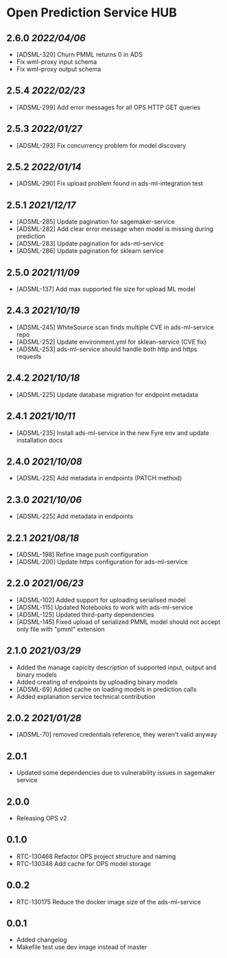 # Open Prediction Service HUB

## 2.6.0 _2022/04/06_

* [ADSML-320] Churn PMML returns 0 in ADS
* Fix wml-proxy input schema
* Fix wml-proxy output schema

## 2.5.4 _2022/02/23_

* [ADSML-299] Add error messages for all OPS HTTP GET queries

## 2.5.3 _2022/01/27_

* [ADSML-293] Fix concurrency problem for model discovery

## 2.5.2 _2022/01/14_

* [ADSML-290] Fix upload problem found in ads-ml-integration test

## 2.5.1 _2021/12/17_

* [ADSML-285] Update pagination for sagemaker-service
* [ADSML-282] Add clear error message when model is missing during prediction
* [ADSML-283] Update pagination for ads-ml-service
* [ADSML-286] Update pagination for sklearn service

## 2.5.0 _2021/11/09_

* [ADSML-137] Add max supported file size for upload ML model

## 2.4.3 _2021/10/19_

* [ADSML-245] WhiteSource scan finds multiple CVE in ads-ml-service repo
* [ADSML-252] Update environment.yml for sklean-service (CVE fix)
* [ADSML-253] ads-ml-service should handle both http and https requests

## 2.4.2 _2021/10/18_

* [ADSML-225] Update database migration for endpoint metadata

## 2.4.1 _2021/10/11_

* [ADSML-235] Install ads-ml-service in the new Fyre env and update installation docs

## 2.4.0 _2021/10/08_

* [ADSML-225] Add metadata in endpoints (PATCH method)

## 2.3.0 _2021/10/06_

* [ADSML-225] Add metadata in endpoints

## 2.2.1 _2021/08/18_

* [ADSML-198] Refine image push configuration
* [ADSML-200] Update https configuration for ads-ml-service

## 2.2.0 _2021/06/23_
* [ADSML-102] Added support for uploading serialised model
* [ADSML-115] Updated Notebooks to work with ads-ml-service
* [ADSML-125] Updated third-party dependencies
* [ADSML-145] Fixed upload of serialized PMML model should not accept only file with "pmml" extension

## 2.1.0 _2021/03/29_

* Added the manage capicity description of supported input, output and binary models
* Added creating of endpoints by uploading binary models
* [ADSML-69] Added cache on loading models in prediction calls
* Added explanation service technical contribution

## 2.0.2 _2021/01/28_

* [ADSML-70] removed credentials reference, they weren't valid anyway

## 2.0.1

* Updated some dependencies due to vulnerability issues in sagemaker service

## 2.0.0

* Releasing OPS v2

## 0.1.0

* RTC-130468 Refactor OPS project structure and naming
* RTC-130348 Add cache for OPS model storage

## 0.0.2

* RTC-130175 Reduce the docker image size of the ads-ml-service

## 0.0.1

* Added changelog
* Makefile test use dev image instead of master
